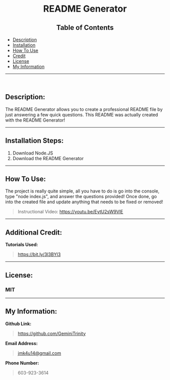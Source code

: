 
# <center> README Generator 

## <center> **Table of Contents**
- [Description](#description)
- [Installation](#installation-steps)
- [How To Use](#how-to-use)
- [Credit](#additional-credit)
- [License](#license)
- [My Information](#my-information)

---
<br>

## Description: 
The README Generator allows you to create a professional README file by just answering a few quick questions. This README was actually created with the README Generator!

---

## Installation Steps:
1. Download Node.JS
2. Download the README Generator

---

## How To Use:

The project is really quite simple, all you have to do is go into the console, type "node index.js", and answer the questions provided! Once done, go into the created file and update anything that needs to be fixed or removed!
> Instructional Video: https://youtu.be/EytU2sW9VlE

---

## Additional Credit:
**Tutorials Used:**
> https://bit.ly/3l3BYl3
---

## License:
### MIT

---

## My Information:
**Github Link:**
> https://github.com/GeminiTrinity

**Email Address:**
> jmk4u14@gmail.com

**Phone Number:**
> 603-923-3614
